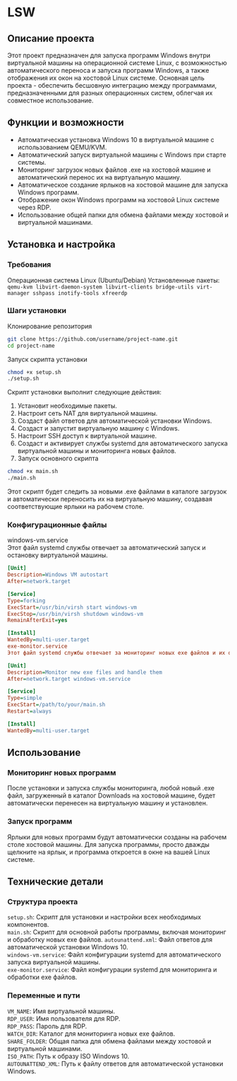 # LSW

## Описание проекта

Этот проект предназначен для запуска программ Windows внутри виртуальной машины на операционной системе Linux, с возможностью автоматического переноса и запуска программ Windows, а также отображения их окон на хостовой Linux системе. Основная цель проекта - обеспечить бесшовную интеграцию между программами, предназначенными для разных операционных систем, облегчая их совместное использование.

## Функции и возможности

* Автоматическая установка Windows 10 в виртуальной машине с использованием QEMU/KVM.
* Автоматический запуск виртуальной машины с Windows при старте системы.
* Мониторинг загрузок новых файлов .exe на хостовой машине и автоматический перенос их на виртуальную машину.
* Автоматическое создание ярлыков на хостовой машине для запуска Windows программ.
* Отображение окон Windows программ на хостовой Linux системе через RDP.
* Использование общей папки для обмена файлами между хостовой и виртуальной машинами.

## Установка и настройка

### Требования

Операционная система Linux (Ubuntu/Debian)
Установленные пакеты: `qemu-kvm libvirt-daemon-system libvirt-clients bridge-utils virt-manager sshpass inotify-tools xfreerdp`

### Шаги установки

Клонирование репозитория

```bash
git clone https://github.com/username/project-name.git
cd project-name
```

Запуск скрипта установки

```bash
chmod +x setup.sh
./setup.sh
```

Скрипт установки выполнит следующие действия:

1. Установит необходимые пакеты.
2. Настроит сеть NAT для виртуальной машины.
3. Создаст файл ответов для автоматической установки Windows.
4. Создаст и запустит виртуальную машину с Windows.
5. Настроит SSH доступ к виртуальной машине.
6. Создаст и активирует службы systemd для автоматического запуска виртуальной машины и мониторинга новых файлов.
7. Запуск основного скрипта

```bash
chmod +x main.sh
./main.sh
```

Этот скрипт будет следить за новыми .exe файлами в каталоге загрузок и автоматически переносить их на виртуальную машину, создавая соответствующие ярлыки на рабочем столе.

### Конфигурационные файлы

windows-vm.service  
Этот файл systemd службы отвечает за автоматический запуск и остановку виртуальной машины.

```ini
[Unit]
Description=Windows VM autostart
After=network.target

[Service]
Type=forking
ExecStart=/usr/bin/virsh start windows-vm
ExecStop=/usr/bin/virsh shutdown windows-vm
RemainAfterExit=yes

[Install]
WantedBy=multi-user.target
exe-monitor.service
Этот файл systemd службы отвечает за мониторинг новых exe файлов и их обработку.
```
```ini
[Unit]
Description=Monitor new exe files and handle them
After=network.target windows-vm.service

[Service]
Type=simple
ExecStart=/path/to/your/main.sh
Restart=always

[Install]
WantedBy=multi-user.target
```

## Использование

### Мониторинг новых программ

После установки и запуска службы мониторинга, любой новый .exe файл, загруженный в каталог Downloads на хостовой машине, будет автоматически перенесен на виртуальную машину и установлен.

### Запуск программ

Ярлыки для новых программ будут автоматически созданы на рабочем столе хостовой машины. Для запуска программы, просто дважды щелкните на ярлык, и программа откроется в окне на вашей Linux системе.

## Технические детали

### Структура проекта

`setup.sh`: Скрипт для установки и настройки всех необходимых компонентов.  
`main.sh`: Скрипт для основной работы программы, включая мониторинг и обработку новых   exe файлов.
`autounattend.xml`: Файл ответов для автоматической установки Windows 10.  
`windows-vm.service`: Файл конфигурации systemd для автоматического запуска виртуальной машины.  
`exe-monitor.service`: Файл конфигурации systemd для мониторинга и обработки exe файлов.  

### Переменные и пути  

`VM_NAME`: Имя виртуальной машины.  
`RDP_USER`: Имя пользователя для RDP.  
`RDP_PASS`: Пароль для RDP.  
`WATCH_DIR`: Каталог для мониторинга новых exe файлов.  
`SHARE_FOLDER`: Общая папка для обмена файлами между хостовой и виртуальной машинами.  
`ISO_PATH`: Путь к образу ISO Windows 10.  
`AUTOUNATTEND_XML`: Путь к файлу ответов для автоматической установки Windows.  
